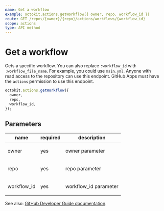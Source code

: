 ```yaml
---
name: Get a workflow
example: octokit.actions.getWorkflow({ owner, repo, workflow_id })
route: GET /repos/{owner}/{repo}/actions/workflows/{workflow_id}
scope: actions
type: API method
---
```


# Get a workflow

Gets a specific workflow. You can also replace `:workflow_id` with `:workflow_file_name`. For example, you could use `main.yml`. Anyone with read access to the repository can use this endpoint. GitHub Apps must have the `actions` permission to use this endpoint.

```js
octokit.actions.getWorkflow({
  owner,
  repo,
  workflow_id,
});
```

## Parameters

<table>
  <thead>
    <tr>
      <th>name</th>
      <th>required</th>
      <th>description</th>
    </tr>
  </thead>
  <tbody>
    <tr><td>owner</td><td>yes</td><td>

owner parameter

</td></tr>
<tr><td>repo</td><td>yes</td><td>

repo parameter

</td></tr>
<tr><td>workflow_id</td><td>yes</td><td>

workflow_id parameter

</td></tr>
  </tbody>
</table>

See also: [GitHub Developer Guide documentation](https://developer.github.com/v3/actions/workflows/#get-a-workflow).
